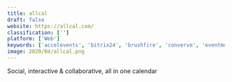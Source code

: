 ```yaml
---
title: allcal
draft: false 
website: https://allcal.com/
classification: ['']
platform: ['Web']
keywords: ['accelevents', 'bitrix24', 'brushfire', 'converve', 'eventmobi', 'eventzilla', 'gather', 'payscape_registration', 'reservio', 'silent_auction_pro', 'thundertix', 'ticket_tailor', 'ticketpeak', 'ticketsource', 'ticketbud', 'tix', 'volunteerlocal', 'zoho_backstage', 'eply', 'idloom-events', 'rsvpbook']
image: 2020/04/allcal.png
---
```

Social, interactive & collaborative, all in one calendar